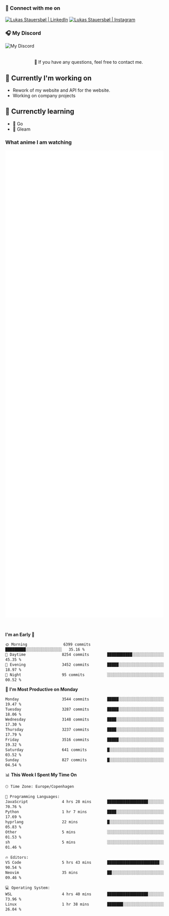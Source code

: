 ### 🔗 Connect with me on
<a href="https://www.instagram.com/lukas_stauersbol" target="_blank"><img align="center" src="https://raw.githubusercontent.com/stauersbol/stauersbol/main/images/instagram.svg" alt="Lukas Stauersbøl | LinkedIn" width="30px"/></a>
<a href="https://www.linkedin.com/in/lukas-stauersbol/" target="_blank"><img align="center" src="https://raw.githubusercontent.com/stauersbol/stauersbol/main/images/linkedin.svg" alt="Lukas Stauersbøl | Instagram" width="30px"/></a>

<p align="center">
 <h3>🎧 My Discord</h3>
 <img align="left" height="55px" src="https://discord.c99.nl/widget/theme-2/147806323323568128.png" alt="My Discord" />
</p>

<br/>
<br/>
<br/>
💬 If you have any questions, feel free to contact me.

## 🔭 Currently I'm working on
- Rework of my website and API for the website.
- Working on company projects
 
## 🌱 Currenctly learning
- 💙 Go
- 💜 Gleam

### What anime I am watching
<a href="https://anilist.co/user/slashiy/" align="center"><img align="center" width="500px" src="metrics.plugin.personal.anilist.svg" /></a>

<br/>

<!--START_SECTION:waka-->
**I'm an Early 🐤** 

```text
🌞 Morning                6399 commits        █████████░░░░░░░░░░░░░░░░   35.16 % 
🌆 Daytime                8254 commits        ███████████░░░░░░░░░░░░░░   45.35 % 
🌃 Evening                3452 commits        █████░░░░░░░░░░░░░░░░░░░░   18.97 % 
🌙 Night                  95 commits          ░░░░░░░░░░░░░░░░░░░░░░░░░   00.52 % 
```
📅 **I'm Most Productive on Monday** 

```text
Monday                   3544 commits        █████░░░░░░░░░░░░░░░░░░░░   19.47 % 
Tuesday                  3287 commits        █████░░░░░░░░░░░░░░░░░░░░   18.06 % 
Wednesday                3148 commits        ████░░░░░░░░░░░░░░░░░░░░░   17.30 % 
Thursday                 3237 commits        ████░░░░░░░░░░░░░░░░░░░░░   17.79 % 
Friday                   3516 commits        █████░░░░░░░░░░░░░░░░░░░░   19.32 % 
Saturday                 641 commits         █░░░░░░░░░░░░░░░░░░░░░░░░   03.52 % 
Sunday                   827 commits         █░░░░░░░░░░░░░░░░░░░░░░░░   04.54 % 
```


📊 **This Week I Spent My Time On** 

```text
🕑︎ Time Zone: Europe/Copenhagen

💬 Programming Languages: 
JavaScript               4 hrs 28 mins       ██████████████████░░░░░░░   70.76 % 
Python                   1 hr 7 mins         ████░░░░░░░░░░░░░░░░░░░░░   17.69 % 
hyprlang                 22 mins             █░░░░░░░░░░░░░░░░░░░░░░░░   05.83 % 
Other                    5 mins              ░░░░░░░░░░░░░░░░░░░░░░░░░   01.53 % 
sh                       5 mins              ░░░░░░░░░░░░░░░░░░░░░░░░░   01.46 % 

🔥 Editors: 
VS Code                  5 hrs 43 mins       ███████████████████████░░   90.54 % 
Neovim                   35 mins             ██░░░░░░░░░░░░░░░░░░░░░░░   09.46 % 

💻 Operating System: 
WSL                      4 hrs 40 mins       ██████████████████░░░░░░░   73.96 % 
Linux                    1 hr 38 mins        ███████░░░░░░░░░░░░░░░░░░   26.04 % 
```


<!--END_SECTION:waka-->
